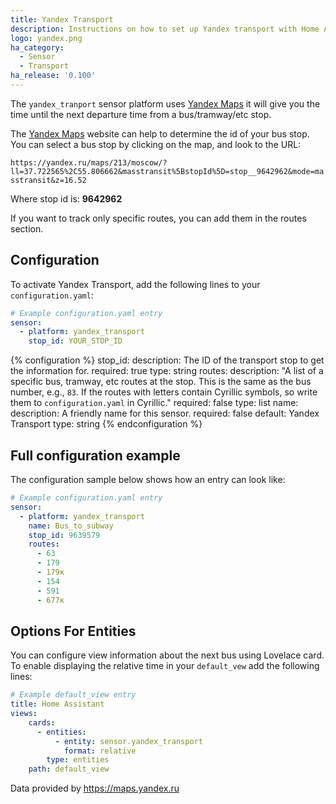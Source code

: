 ```yaml
---
title: Yandex Transport
description: Instructions on how to set up Yandex transport with Home Assistant.
logo: yandex.png
ha_category:
  - Sensor
  - Transport
ha_release: '0.100'
---
```


The `yandex_tranport` sensor platform uses [Yandex Maps](https://maps.yandex.ru/) it will give you the time until the next departure time from a bus/tramway/etc stop.

The [Yandex Maps](https://maps.yandex.ru/) website can help to determine the id of your bus stop. You can select a bus stop by clicking on the map, and look to the URL:

`https://yandex.ru/maps/213/moscow/?ll=37.722565%2C55.806662&masstransit%5BstopId%5D=stop__9642962&mode=masstransit&z=16.52`

Where stop id is: **9642962**

If you want to track only specific routes, you can add them in the routes section.

## Configuration

To activate Yandex Transport, add the following lines to your `configuration.yaml`:

```yaml
# Example configuration.yaml entry
sensor:
  - platform: yandex_transport
    stop_id: YOUR_STOP_ID
```

{% configuration %}
stop_id:
  description: The ID of the transport stop to get the information for.
  required: true
  type: string
routes:
  description: "A list of a specific bus, tramway, etc routes at the stop. This is the same as the bus number, e.g., `83`. If the routes with letters contain Cyrillic symbols, so write them to `configuration.yaml` in Cyrillic."
  required: false
  type: list
name:
  description: A friendly name for this sensor.
  required: false
  default: Yandex Transport
  type: string
{% endconfiguration %}

## Full configuration example

The configuration sample below shows how an entry can look like:

```yaml
# Example configuration.yaml entry
sensor:
  - platform: yandex_transport
    name: Bus_to_subway
    stop_id: 9639579
    routes:
      - 63
      - 179
      - 179к
      - 154
      - 591
      - 677к
```

## Options For Entities

You can configure view information about the next bus using Lovelace card.
To enable displaying the relative time in your `default_vew` add the following lines:

```yaml
# Example default_view entry
title: Home Assistant
views:
    cards:
      - entities:
          - entity: sensor.yandex_transport
            format: relative
        type: entities
    path: default_view
```

Data provided by https://maps.yandex.ru
